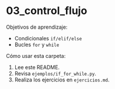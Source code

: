 # 03_control_flujo

Objetivos de aprendizaje:
- Condicionales `if/elif/else`
- Bucles `for` y `while`

Cómo usar esta carpeta:
1. Lee este README.
2. Revisa `ejemplos/if_for_while.py`.
3. Realiza los ejercicios en `ejercicios.md`.
